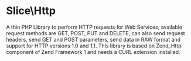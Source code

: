 Slice\Http
==========

A thin PHP Library to perform HTTP requests for Web Services, available request methods are GET, POST, PUT and DELETE, can also send request headers, send GET and POST parameters, send data in RAW format and support for HTTP versions 1.0 and 1.1. 
This library is based on Zend_Http component of Zend Framework 1 and needs a CURL extension installed.

